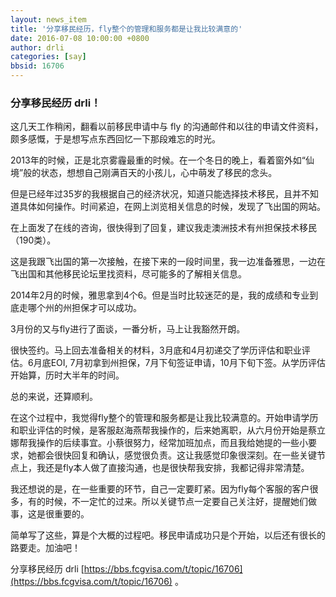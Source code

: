 ```yaml
---
layout: news_item
title: '分享移民经历，fly整个的管理和服务都是让我比较满意的'
date: 2016-07-08 10:00:00 +0800
author: drli
categories: [say]
bbsid: 16706 
---
```


### 分享移民经历 drli！

这几天工作稍闲，翻看以前移民申请中与 fly 的沟通邮件和以往的申请文件资料，颇多感慨，于是想写点东西回忆一下那段难忘的时光。

2013年的时候，正是北京雾霾最重的时候。在一个冬日的晚上，看着窗外如“仙境”般的状态，想想自己刚满百天的小孩儿，心中萌发了移民的念头。

但是已经年过35岁的我根据自己的经济状况，知道只能选择技术移民，且并不知道具体如何操作。时间紧迫，在网上浏览相关信息的时候，发现了飞出国的网站。

在上面发了在线的咨询，很快得到了回复，建议我走澳洲技术有州担保技术移民（190类）。

这是我跟飞出国的第一次接触，在接下来的一段时间里，我一边准备雅思，一边在飞出国和其他移民论坛里找资料，尽可能多的了解相关信息。

2014年2月的时候，雅思拿到4个6。但是当时比较迷茫的是，我的成绩和专业到底走哪个州的州担保才可以成功。

3月份的又与fly进行了面谈，一番分析，马上让我豁然开朗。

很快签约。马上回去准备相关的材料，3月底和4月初递交了学历评估和职业评估。6月底EOI, 7月初拿到州担保，7月下旬签证申请，10月下旬下签。从学历评估开始算，历时大半年的时间。

总的来说，还算顺利。

在这个过程中，我觉得fly整个的管理和服务都是让我比较满意的。开始申请学历和职业评估的时候，是客服赵海燕帮我操作的，后来她离职，从六月份开始是蔡立娜帮我操作的后续事宜。小蔡很努力，经常加班加点，而且我给她提的一些小要求，她都会很快回复和确认，感觉很负责。这让我感觉印象很深刻。在一些关键节点上，我还是fly本人做了直接沟通，也是很快帮我安排，我都记得非常清楚。

我还想说的是，在一些重要的环节，自己一定要盯紧。因为fly每个客服的客户很多，有的时候，不一定忙的过来。所以关键节点一定要自己关注好，提醒她们做事，这是很重要的。

简单写了这些，算是个大概的过程吧。移民申请成功只是个开始，以后还有很长的路要走。加油吧！

分享移民经历 drli [https://bbs.fcgvisa.com/t/topic/16706](https://bbs.fcgvisa.com/t/topic/16706) 。
